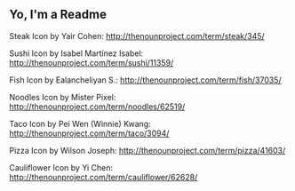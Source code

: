 ## Yo, I'm a Readme

Steak Icon by Yair Cohen:
http://thenounproject.com/term/steak/345/

Sushi Icon by Isabel Martínez Isabel:
http://thenounproject.com/term/sushi/11359/

Fish Icon by Ealancheliyan S.: 
http://thenounproject.com/term/fish/37035/

Noodles Icon by Mister Pixel:
http://thenounproject.com/term/noodles/62519/

Taco Icon by Pei Wen (Winnie) Kwang:
http://thenounproject.com/term/taco/3094/

Pizza Icon by Wilson Joseph:
http://thenounproject.com/term/pizza/41603/

Cauliflower Icon by Yi Chen:
http://thenounproject.com/term/cauliflower/62628/

